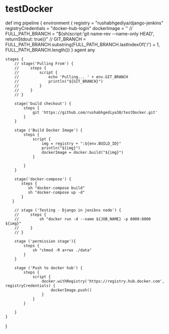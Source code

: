 # testDocker

def img
pipeline {
    environment {
        registry = "rushabhgediya/django-jenkins"
        registryCredentials = "docker-hub-login"
        dockerImage = ''
        // FULL_PATH_BRANCH = "${sh(script:'git name-rev --name-only HEAD', returnStdout: true)}"
        // GIT_BRANCH = FULL_PATH_BRANCH.substring(FULL_PATH_BRANCH.lastIndexOf('/') + 1, FULL_PATH_BRANCH.length())
    }
    agent any

    stages {
        // stage('Pulling From') {
        //     steps {
        //         script {
        //             echo 'Pulling... ' + env.GIT_BRANCH
        //             println("${GIT_BRANCH}")
        //         }
        //     }
        // }
        
        stage('build checkout') {
            steps {
                git 'https://github.com/rushabhgediya38/testDocker.git'
            }
        }
        
        stage ('Build Docker Image') {
            steps {
                script {
                    img = registry + ":${env.BUILD_ID}"
                    println("${img}")
                    dockerImage = docker.build("${img}")
                }
                
            }
        }
        
        stage('docker-compose') {
           steps {
              sh "docker-compose build"
              sh "docker-compose up -d"
           }
       }
        
        // stage ('Testing - Django in jenikns node') {
        //     steps {
        //         sh "docker run -d --name ${JOB_NAME} -p 8000:8000 ${img}"
        //     }
        // }
        
        stage ('permission stage'){
            steps {
                sh "chmod -R a+rwx ./data"
            }
        }
        
        stage ('Push to docker hub') {
            steps {
                script {
                    docker.withRegistry('https://registry.hub.docker.com', registryCredentials) {
                        dockerImage.push()
                    }
                }
            }
            
        }
    }
}
